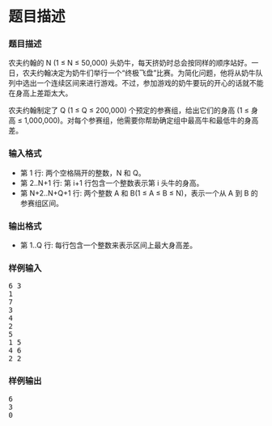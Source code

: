 # 题目描述


<h3>
题目描述
</h3>
<p>
农夫约翰的 N (1 ≤ N ≤ 50,000) 头奶牛，每天挤奶时总会按同样的顺序站好。一日，农夫约翰决定为奶牛们举行一个“终极飞盘”比赛。为简化问题，他将从奶牛队列中选出一个连续区间来进行游戏。不过，参加游戏的奶牛要玩的开心的话就不能在身高上差距太大。
</p>
<p>
农夫约翰制定了 Q (1 ≤ Q ≤ 200,000) 个预定的参赛组，给出它们的身高 (1 ≤ 身高 ≤ 1,000,000)。对每个参赛组，他需要你帮助确定组中最高牛和最低牛的身高差。
</p>
<h3>
输入格式
</h3>
<ul>
<li>
第 1 行: 两个空格隔开的整数，N 和 Q。
</li>
<li>
第 2..N+1 行: 第 i+1 行包含一个整数表示第 i 头牛的身高。
</li>
<li>
第 N+2..N+Q+1 行: 两个整数 A 和 B(1 ≤ A ≤ B ≤ N)，表示一个从 A 到 B 的参赛组区间。
</li>
</ul>
<h3>
输出格式
</h3>
<ul>
<li>
第 1..Q 行: 每行包含一个整数来表示区间上最大身高差。
</li>
</ul>
<h3>
样例输入
</h3>
<pre>6 3
1
7
3
4
2
5
1 5
4 6
2 2 </pre>
<h3>
样例输出
</h3>
<pre>6
3
0</pre>
